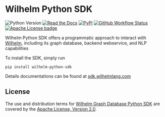 Wilhelm Python SDK
==================

![Python Version][Python Version Badge]
[![Read the Docs][Read the Docs badge]][Read the Docs URL]
[![PyPI][PyPI project badge]][PyPI project url]
[![GitHub Workflow Status][GitHub Workflow Status badge]][GitHub Workflow Status URL]
[![Apache License badge]][Apache License URL]

Wilhelm Python SDK offers a programmatic approach to interact with [Wilhelm](https://wilhelmlang.com/), including its
graph database, backend webservice, and NLP capabilities

To install the SDK, simply run

```console
pip install wilhelm-python-sdk
```

Details documentations can be found at [sdk.wilhelmlang.com](https://sdk.wilhelmlang.com/)

License
-------

The use and distribution terms for [Wilhelm Graph Database Python SDK]() are covered by the
[Apache License, Version 2.0].

[Apache License badge]: https://img.shields.io/badge/Apache%202.0-F25910.svg?style=for-the-badge&logo=Apache&logoColor=white
[Apache License URL]: https://www.apache.org/licenses/LICENSE-2.0
[Apache License, Version 2.0]: http://www.apache.org/licenses/LICENSE-2.0.html

[GitHub Workflow Status badge]: https://img.shields.io/github/actions/workflow/status/QubitPi/wilhelm-python-sdk/ci-cd.yml?logo=github&style=for-the-badge
[GitHub Workflow Status URL]: https://github.com/QubitPi/wilhelm-python-sdk/actions/workflows/ci-cd.yml

[Python Version Badge]: https://img.shields.io/badge/Python-3.10-brightgreen?style=for-the-badge&logo=python&logoColor=white
[PyPI project badge]: https://img.shields.io/pypi/v/wilhelm-python-sdk?logo=pypi&logoColor=white&style=for-the-badge
[PyPI project url]: https://pypi.org/project/wilhelm-python-sdk/

[Read the Docs badge]: https://img.shields.io/readthedocs/wilhelm-python-sdk?style=for-the-badge&logo=readthedocs&logoColor=white&label=Read%20the%20Docs&labelColor=8CA1AF
[Read the Docs URL]: https://sdk.wilhelmlang.com
